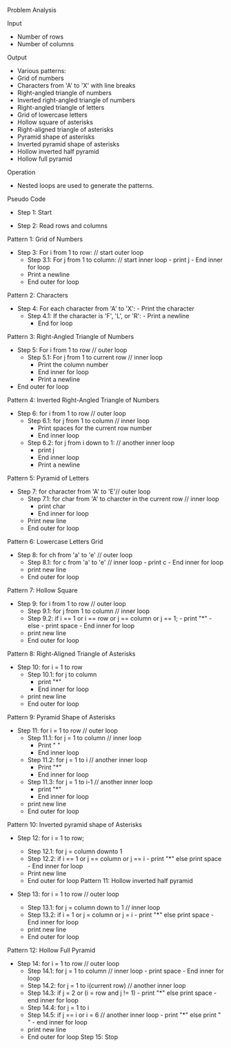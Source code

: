 Problem Analysis

Input
- Number of rows
- Number of columns

Output
- Various patterns:
- Grid of numbers
- Characters from 'A' to 'X' with line breaks
- Right-angled triangle of numbers
- Inverted right-angled triangle of numbers
- Right-angled triangle of letters
- Grid of lowercase letters
- Hollow square of asterisks
- Right-aligned triangle of asterisks
- Pyramid shape of asterisks
- Inverted pyramid shape of asterisks
- Hollow inverted half pyramid
- Hollow full pyramid

Operation
- Nested loops are used to generate the patterns.

Pseudo Code
- Step 1: Start

- Step 2: Read rows and columns

Pattern 1: Grid of Numbers

- Step 3: For i from 1 to row: // start outer loop
  -  Step 3.1: For j from 1 to column: // start inner loop
         -   print j
          -  End inner for loop 
   - Print a newline
   - End outer for loop

Pattern 2: Characters

- Step 4: For each character from 'A' to 'X':
       - Print the character
  - Step 4.1: If the character is 'F', 'L', or 'R':
        - Print a newline
       - End for loop

Pattern 3: Right-Angled Triangle of Numbers

- Step 5: For i from 1 to row // outer loop
   - Step 5.1: For j from 1 to current row // inner loop
      - Print the column number
      - End inner for loop
     - Print a newline
- End outer for loop

Pattern 4: Inverted Right-Angled Triangle of Numbers

- Step 6: for i from 1 to row  // outer loop
  - Step 6.1: for j from 1 to column // inner loop
      - Print spaces for the current row number
      - End inner loop
  - Step 6.2: for j from i down to 1: // another inner loop
      - print j
      - End inner loop
      - Print a newline

Pattern 5: Pyramid of Letters

- Step 7: for character from 'A' to 'E'// outer loop 
   - Step 7.1: for char from 'A' to charcter in the current row // inner loop
        - print char
        - End inner for loop
   - Print new line
   - End outer for loop

Pattern 6: Lowercase Letters Grid

- Step 8: for ch from 'a' to 'e' // outer loop
   - Step 8.1: for c from 'a' to 'e' // inner loop
         - print c
         - End inner for loop
   - print new line 
   - End outer for loop

Pattern 7: Hollow Square

- Step 9: for i from 1 to row //  outer loop
    - Step 9.1: for j from 1 to column // inner loop
   - Step 9.2: if i == 1 or i == row or j == column or j == 1;
            - print "*"
           - else 
              - print  space
            - End inner for loop
    - print new line
    - End outer for loop

Pattern 8: Right-Aligned Triangle of Asterisks

- Step 10: for i = 1 to row
    - Step 10.1: for j to column
       - print "*"
       - End inner for loop
   - print new line
   - End outer for loop
     
Pattern 9: Pyramid Shape of Asterisks

- Step 11: for i = 1 to row // outer loop
     - Step 11.1: for j = 1 to column // inner loop
         - Print " "
        - End inner loop
    - Step 11.2: for j = 1 to i // another inner loop
        - Print "*"
        - End inner for loop
     - Step 11.3: for j = 1 to i-1 // another inner loop
         - print "*"
        - End inner for loop
   - print new line
   - End outer for loop

Pattern 10: Inverted pyramid shape of Asterisks

- Step 12: for i = 1 to row;
    - Step 12.1: for j = column downto 1
    - Step 12.2: if i == 1 or j == column or j == i
          - print "*"
                else
                  print space
           - End inner for loop
    - Print new line
    - End outer for loop
Pattern 11: Hollow inverted half pyramid

- Step 13: for i = 1 to row // outer loop
    - Step 13.1: for j = column down to 1 // inner loop
    - Step 13.2: if i = 1 or j = column or j = i
             -  print "*"
               else 
                  print space
             - End inner for loop
    - print new line
    - End outer for loop

Pattern 12: Hollow Full Pyramid
 
- Step 14: for i = 1 to row  // outer loop
    - Step 14.1: for j = 1 to column  // inner loop
             - print space
             - End inner for loop
     - Step 14.2: for j = 1 to i(current row) // another inner loop
    - Step 14.3: if j = 2 or (i = row and  j != 1)
             - print "*"
               else 
                  print space
                 - end inner for loop 
    - Step 14.4: for j = 1 to i 
    - Step 14.5: if j == i or i = 6 // another inner loop
            - print "*"
             else
               print " "
               - end inner for loop
    - print new line
    - End outer for loop
Step 15: Stop
